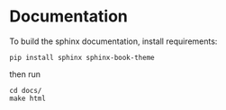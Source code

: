 # Documentation

To build the sphinx documentation, install requirements:
```
pip install sphinx sphinx-book-theme
```
then run
```
cd docs/
make html
```
